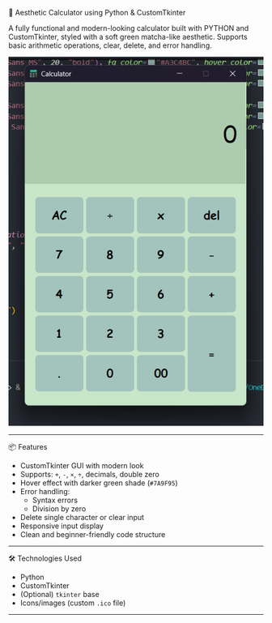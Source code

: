 💚 Aesthetic Calculator using Python & CustomTkinter

A fully functional and modern-looking calculator built with PYTHON and CustomTkinter, styled with a soft green matcha-like aesthetic. Supports basic arithmetic operations, clear, delete, and error handling.

 ![Calculator Screenshot](preview.png)<!-- Preview Calculator UI -->

---

📦 Features

- CustomTkinter GUI with modern look
- Supports: `+`, `-`, `×`, `÷`, decimals, double zero
- Hover effect with darker green shade (`#7A9F95`)
- Error handling:
  - Syntax errors
  - Division by zero
- Delete single character or clear input
- Responsive input display
- Clean and beginner-friendly code structure

---

🛠️ Technologies Used

- Python
- CustomTkinter
- (Optional) `tkinter` base
- Icons/images (custom `.ico` file)

---

